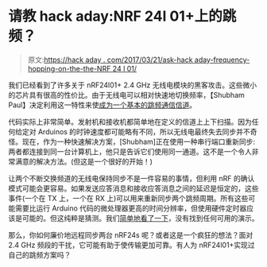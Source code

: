 # 请教 hack aday:NRF 24l 01+上的跳频？

> 原文:[https://hack aday . com/2017/03/21/ask-hack aday-frequency-hopping-on-the-the-NRF 24 l 01/](https://hackaday.com/2017/03/21/ask-hackaday-frequency-hopping-on-the-nrf24l01/)

我们已经看到了许多关于 nRF24l01+ 2.4 GHz 无线电模块的黑客攻击。这些微小的芯片具有很高的性价比。由于无线电可以相对快速地切换频率，【Shubham Paul】决定利用这一特性来使[成为一个基本的跳频通信信道](https://paulplusx.wordpress.com/2017/03/19/frequency-hopping-with-nrf24l01/)。

代码实际上非常简单。发射机和接收机都简单地在定义的信道上上下扫描。因为任何给定对 Arduinos 的时钟速度都可能略有不同，所以无线电最终失去同步并不奇怪。现在，作为一种快速解决方案，[Shubham]正在使用一种串行端口重新同步:两者都连接到同一台计算机上，他只是告诉它们使用同一通道。这不是一个令人非常满意的解决方法。(但这是一个很好的开始！)

让两个不断交换频道的无线电保持同步不是一件容易的事情，但利用 nRF 的确认模式可能会更容易。如果发送应答消息和接收应答消息之间的延迟是恒定的，这些事件(一个在 TX 上，一个在 RX 上)可以用来重新同步两个跳频周期。所有这些可能需要比运行 Arduino 代码的微处理器更高的时间分辨率，但使用硬件定时器应该是可能的。但这纯粹是猜测。我们[简单地看了一下](http://forum.43oh.com/topic/6266-lm4f120xl-nrf24l01-frequency-hopping/)，没有找到任何可用的演示。

那么，你如何廉价地远程同步两台 nRF24s 呢？或者这是一个疯狂的想法？面对 2.4 GHz 频段的干扰，它可能有助于使传输更加可靠。有人为 nRF24l01+实现过自己的跳频方案吗？